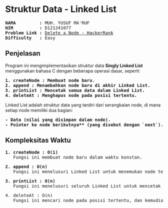 # Struktur Data - Linked List

<pre>
<strong>NAMA         :</strong> MUH. YUSUF MA'RUF
<strong>NIM          :</strong> D121241077
<strong>Problem Link :</strong> <a href="https://www.hackerrank.com/challenges/queue-using-two-stacks/problem?isFullScreen=true">Delete a Node - HackerRank</a>
<strong>Difficulty   :</strong> Easy
</pre>

## Penjelasan

Program ini mengimplementasikan struktur data **Singly Linked List** menggunakan bahasa C dengan beberapa operasi dasar, seperti:
<pre>
<strong>1. createNode : Membuat node baru.</strong>
<strong>2. append : Menambahkan node baru di akhir Linked List.</strong>
<strong>3. printList : Mencetak semua data dalam Linked List.</strong>
<strong>4. deleteAt : Menghapus node pada posisi tertentu.</strong>
</pre>
Linked List adalah struktur data yang terdiri dari serangkaian node, di mana setiap node memiliki dua bagian:
<pre>
<strong>- Data (nilai yang disimpan dalam node).</strong>
<strong>- Pointer ke node berikutnya** (yang disebut dengan `next`).</strong>
</pre>

## Kompleksitas Waktu
<pre>
<strong>1. createNode : O(1)</strong>
   Fungsi ini membuat node baru dalam waktu konstan.
</pre> 
<pre>
<strong>2. append : O(n) </strong>
   Fungsi ini menelusuri Linked List untuk menemukan node terakhir sebelum menambahkan node baru.
</pre>
<pre>
<strong>3. printList : O(n)</strong> 
   Fungsi ini menelusuri seluruh Linked List untuk mencetak data.
</pre>
<pre>
<stroong>4. deleteAt : O(n)  </stroong>
   Fungsi ini mencari node pada posisi tertentu, dan kemudian menghapusnya. Pencarian posisi membutuhkan waktu O(n).
</pre>
